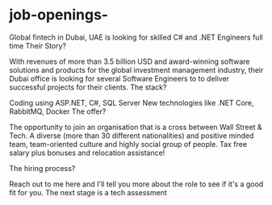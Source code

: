 # job-openings-
Global fintech in Dubai, UAE is looking for skilled C# and .NET Engineers full time 
Their Story?

With revenues of more than 3.5 billion USD and award-winning software solutions and products for the global investment management industry, their Dubai office is looking for several Software Engineers to
to deliver successful projects for their clients.
The stack?

Coding using ASP.NET, C#, SQL Server
New technologies like .NET Core, RabbitMQ, Docker
The offer?

The opportunity to join an organisation that is a cross between Wall Street & Tech. A diverse (more than 30 different nationalities) and positive minded team, team-oriented culture and highly social group of people.
Tax free salary plus bonuses and relocation assistance! 

The hiring process?

Reach out to me here and I'll tell you more about the role to see if it's a good fit for you. The next stage is a tech assessment
